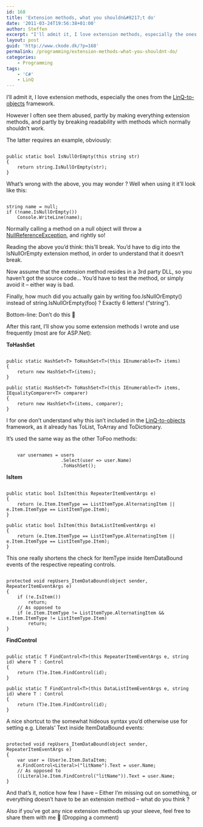 ```yaml
---
id: 168
title: 'Extension methods, what you shouldn&#8217;t do'
date: '2011-03-24T19:56:38+01:00'
author: Steffen
excerpt: "I'll admit it, I love extension methods, especially the ones from the LinQ-to-objects framework.\r\n\r\nHowever I often see them abused, partly by making everything extension methods, and partly by breaking readability with methods which normally shouldn't work.\r\n\r\nAlso I'd like to share a few of my extension methods with you - intrigued ? Read on :-)"
layout: post
guid: 'http://www.ckode.dk/?p=168'
permalink: /programming/extension-methods-what-you-shouldnt-do/
categories:
    - Programming
tags:
    - 'C#'
    - LinQ
---
```


I’ll admit it, I love extension methods, especially the ones from the [LinQ-to-objects](http://msdn.microsoft.com/en-us/library/bb397919.aspx) framework.

However I often see them abused, partly by making everything extension methods, and partly by breaking readability with methods which normally shouldn’t work.

The latter requires an example, obviously:

```

public static bool IsNullOrEmpty(this string str)
{
	return string.IsNullOrEmpty(str);
}
```

What’s wrong with the above, you may wonder ? Well when using it it’ll look like this:

```

string name = null;
if (!name.IsNullOrEmpty())
	Console.WriteLine(name);
```

Normally calling a method on a null object will throw a [NullReferenceException](http://msdn.microsoft.com/en-us/library/system.nullreferenceexception.aspx), and rightly so!

Reading the above you’d think: this’ll break. You’d have to dig into the IsNullOrEmpty extension method, in order to understand that it doesn’t break.

Now assume that the extension method resides in a 3rd party DLL, so you haven’t got the source code… You’d have to test the method, or simply avoid it – either way is bad.

Finally, how much did you actually gain by writing foo.IsNullOrEmpty() instead of string.IsNullOrEmpty(foo) ? Exactly 6 letters! (“string”).

Bottom-line: Don’t do this 🙂

After this rant, I’ll show you some extension methods I wrote and use frequently (most are for ASP.Net):

**ToHashSet**

```

public static HashSet<T> ToHashSet<T>(this IEnumerable<T> items)
{
	return new HashSet<T>(items);
}

public static HashSet<T> ToHashSet<T>(this IEnumerable<T> items, IEqualityComparer<T> comparer)
{
	return new HashSet<T>(items, comparer);
}
```

I for one don’t understand why this isn’t included in the [LinQ-to-objects](http://msdn.microsoft.com/en-us/library/bb397919.aspx) framework, as it already has ToList, ToArray and ToDictionary.

It’s used the same way as the other ToFoo methods:

```

	var usernames = users
					.Select(user => user.Name)
					.ToHashSet();
```

**IsItem**

```

public static bool IsItem(this RepeaterItemEventArgs e)
{
	return (e.Item.ItemType == ListItemType.AlternatingItem || e.Item.ItemType == ListItemType.Item);
}

public static bool IsItem(this DataListItemEventArgs e)
{
	return (e.Item.ItemType == ListItemType.AlternatingItem || e.Item.ItemType == ListItemType.Item);
}
```

This one really shortens the check for ItemType inside ItemDataBound events of the respective repeating controls.

```

protected void repUsers_ItemDataBound(object sender, RepeaterItemEventArgs e)
{
	if (!e.IsItem())
		return;
	// As opposed to
	if (e.Item.ItemType != ListItemType.AlternatingItem && e.Item.ItemType != ListItemType.Item)
		return;
}
```

**FindControl**

```

public static T FindControl<T>(this RepeaterItemEventArgs e, string id) where T : Control
{
	return (T)e.Item.FindControl(id);
}

public static T FindControl<T>(this DataListItemEventArgs e, string id) where T : Control
{
	return (T)e.Item.FindControl(id);
}
```

A nice shortcut to the somewhat hideous syntax you’d otherwise use for setting e.g. Literals’ Text inside ItemDataBound events:

```

protected void repUsers_ItemDataBound(object sender, RepeaterItemEventArgs e)
{
	var user = (User)e.Item.DataItem;
	e.FindControl<Literal>("litName").Text = user.Name;
	// As opposed to
	((Literal)e.Item.FindControl("litName")).Text = user.Name;
}
```

And that’s it, notice how few I have – Either I’m missing out on something, or everything doesn’t have to be an extension method – what do you think ?

Also if you’ve got any nice extension methods up your sleeve, feel free to share them with me 🙂 (Dropping a comment)